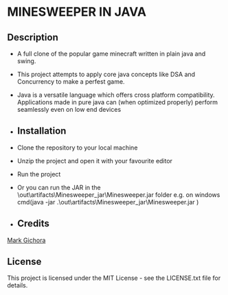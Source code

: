 # MINESWEEPER IN JAVA

## Description
- A full clone of the popular game minecraft written in plain java and swing.
- This project attempts to apply core java concepts like DSA and Concurrency to make a perfest game.
- Java is a versatile language which offers cross platform compatibility. Applications made in pure java can (when optimized properly) perform seamlessly even on low end devices

- ## Installation
- Clone the repository to your local machine
- Unzip the project and open it with your favourite editor
- Run the project
- Or you can run the JAR in the \out\artifacts\Minesweeper_jar\Minesweeper.jar folder e.g. on windows cmd(java -jar .\out\artifacts\Minesweeper_jar\Minesweeper.jar )

- ## Credits

[Mark Gichora](https://github.com/WilliamGichora "Mark Gichora on GitHub")

## License
This project is licensed under the MIT License - see the LICENSE.txt file for details.

